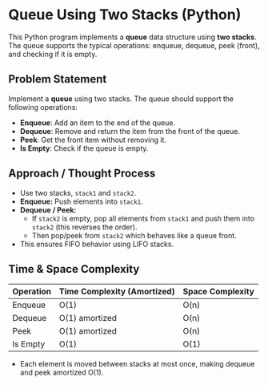 # Queue Using Two Stacks (Python)

This Python program implements a **queue** data structure using **two stacks**. The queue supports the typical operations: enqueue, dequeue, peek (front), and checking if it is empty.

## Problem Statement

Implement a **queue** using two stacks. The queue should support the following operations:

- **Enqueue**: Add an item to the end of the queue.
- **Dequeue**: Remove and return the item from the front of the queue.
- **Peek**: Get the front item without removing it.
- **Is Empty**: Check if the queue is empty.

## Approach / Thought Process

- Use two stacks, `stack1` and `stack2`.
- **Enqueue:** Push elements into `stack1`.
- **Dequeue / Peek:**  
  - If `stack2` is empty, pop all elements from `stack1` and push them into `stack2` (this reverses the order).
  - Then pop/peek from `stack2` which behaves like a queue front.
- This ensures FIFO behavior using LIFO stacks.

## Time & Space Complexity

| Operation | Time Complexity (Amortized) | Space Complexity |
|-----------|-----------------------------|------------------|
| Enqueue   | O(1)                        | O(n)             |
| Dequeue   | O(1) amortized              | O(n)             |
| Peek      | O(1) amortized              | O(n)             |
| Is Empty  | O(1)                        | O(1)             |

- Each element is moved between stacks at most once, making dequeue and peek amortized O(1).


